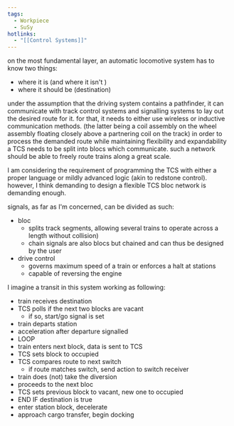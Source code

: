 ```yaml
---
tags:
  - Workpiece
  - SuSy
hotlinks:
  - "[[Control Systems]]"
---
```

on the most fundamental layer, an automatic locomotive system has to know two things:
- where it is (and where it isn't )
- where it should be (destination)

under the assumption that the driving system contains a pathfinder, it can communicate with track control systems and signalling systems to lay out the desired route for it.
for that, it needs to either use wireless or inductive communication methods. (the latter being a coil assembly on the wheel assembly floating closely above a partnering coil on the track)
in order to process the demanded route while maintaining flexibility and expandability a TCS needs to be split into blocs which communicate. such a network should be able to freely route trains along a great scale. 

I am considering the requirement of programming the TCS with either a proper language or mildly advanced logic (akin to redstone control). however, I think demanding to design a flexible TCS bloc network is demanding enough.

signals, as far as I'm concerned, can be divided as such:
- bloc 
	- splits track segments, allowing several trains to operate across a length without collision)
	- chain signals are also blocs but chained and can thus be designed by the user
- drive control 
	- governs maximum speed of a train or enforces a halt at stations
	- capable of reversing the engine

I imagine a transit in this system working as following:
- train receives destination
- TCS polls if the next two blocks are vacant
	- if so, start/go signal is set 
- train departs station 
- acceleration after departure signalled
- LOOP
- train enters next block, data is sent to TCS 
- TCS sets block to occupied
- TCS compares route to next switch
	- if route matches switch, send action to switch receiver 
- train does (not) take the diversion
- proceeds to the next bloc
- TCS sets previous block to vacant, new one to occupied
- END IF destination is true
- enter station block, decelerate
- approach cargo transfer, begin docking 